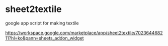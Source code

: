 # sheet2textile
google app script for making textile

https://workspace.google.com/marketplace/app/sheet2textile/702364468211?hl=ko&pann=sheets_addon_widget
